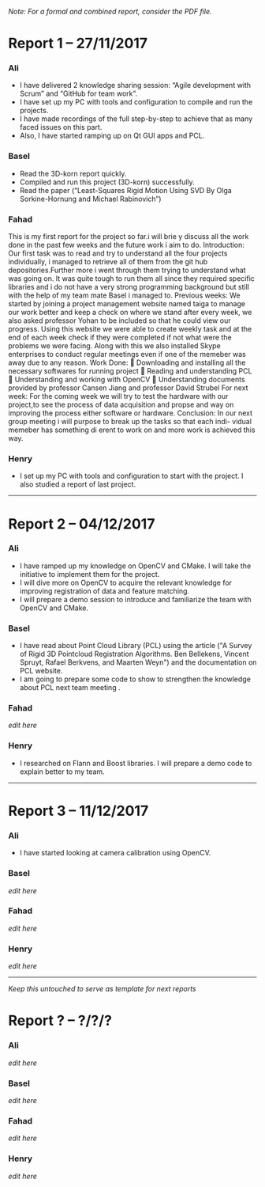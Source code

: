 ﻿*Note: For a formal and combined report, consider the PDF file.*

# Report 1 – 27/11/2017

### Ali

- I have delivered 2 knowledge sharing session: “Agile development with Scrum” and “GitHub for team work”.
- I have set up my PC with tools and configuration to compile and run the projects.
- I have made recordings of the full step-by-step to achieve that as many faced issues on this part.
- Also, I have started ramping up on Qt GUI apps and PCL.

### Basel

- Read the 3D-korn report quickly.
- Compiled and run this project (3D-korn) successfully.
- Read the paper (“Least-Squares Rigid Motion Using SVD By Olga Sorkine-Hornung and Michael Rabinovich”)

### Fahad

This is my first report for the project so far.i will brie
y discuss all the work
done in the past few weeks and the future work i aim to do.
Introduction: Our first task was to read and try to understand all the four projects individually,
i managed to retrieve all of them from the git hub depositories.Further more i
went through them trying to understand what was going on. It was quite tough
to run them all since they required specific libraries and i do not have a very
strong programming background but still with the help of my team mate Basel
i managed to.
Previous weeks: We started by joining a project management website named taiga to manage
our work better and keep a check on where we stand after every week, we also
asked professor Yohan to be included so that he could view our progress.
Using this website we were able to create weekly task and at the end of each
week check if they were completed if not what were the problems we were facing.
Along with this we also installed Skype enterprises to conduct regular meetings
even if one of the memeber was away due to any reason.
 Work Done:
 Downloading and installing all the necessary softwares for running project
 Reading and understanding PCL
 Understanding and working with OpenCV
 Understanding documents provided by professor Cansen Jiang and professor David Strubel
 For next week: For the coming week we will try to test the hardware with our project,to
see the process of data acquisition and propse and way on improving the
process either software or hardware.
Conclusion: In our next group meeting i will purpose to break up the tasks so that each indi-
vidual memeber has something di
erent to work on and more work is achieved
this way.

### Henry

- I set up my PC with tools and configuration to start with the project. I also studied a report of last project.

---

# Report 2 – 04/12/2017

### Ali

- I have ramped up my knowledge on OpenCV and CMake. I will take the initiative to implement them for the project.
- I will dive more on OpenCV to acquire the relevant knowledge for improving registration of data and feature matching.
- I will prepare a demo session to introduce and familiarize the team with OpenCV and CMake.


### Basel

- I have read about Point Cloud Library (PCL) using the article ("A Survey of Rigid 3D Pointcloud Registration Algorithms. Ben Bellekens, Vincent Spruyt, Rafael Berkvens, and Maarten Weyn") and the documentation on PCL website.	
- I am going to prepare some code to show to strengthen the knowledge about PCL next team meeting .



### Fahad

*edit here*


### Henry

- I researched on Flann and Boost libraries. I will prepare a demo code to explain better to my team.

---

# Report 3 – 11/12/2017

### Ali

- I have started looking at camera calibration using OpenCV.


### Basel

*edit here*


### Fahad

*edit here*


### Henry

*edit here*

---

*Keep this untouched to serve as template for next reports*

# Report ? – ?/?/?

### Ali

*edit here*


### Basel

*edit here*


### Fahad

*edit here*


### Henry

*edit here*


